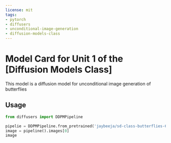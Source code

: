 ```yaml
---
license: mit
tags:
- pytorch
- diffusers
- unconditional-image-generation
- diffusion-models-class
---
```


# Model Card for Unit 1 of the [Diffusion Models Class]

This model is a diffusion model for unconditional image generation of butterflies

## Usage

```python
from diffusers import DDPMPipeline

pipelie = DDPMPipeline.from_pretrained('jaybeeja/sd-class-butterflies-64')
image = pipeline().images[0]
image
```
